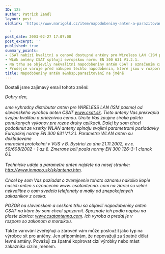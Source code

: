 ```yaml
---
ID: 125
author: Patrick Zandl
layout: post
oldlink: 'https://www.marigold.cz/item/napodobeniny-anten-a-parazitovani-na-jmene

  '
post_date: 2003-02-27 17:07:00
post_excerpt: ''
published: true
summary_points:
- CSAT nabízí kvalitní a cenově dostupné antény pro Wireless LAN (ISM pásmo).
- WLAN antény CSAT splňují evropskou normu EN 300 631 V1.2.1.
- Na trhu se objevily nekvalitní napodobeniny antén CSAT s označením csatantenna.com.
- Prodejce varuje před nákupem těchto napodobenin, které jsou v rozporu se zákonem.
title: Napodobeniny antén a&nbsp;parazitování na jméně
---
```


<p>
Dostali jsme zajímavý email tohoto znění:</p>

<p>
<EM>Dobry den,<BR><BR>sme vyhradny distributor anten pre WIRELESS LAN (ISM pasmo) od<BR>slovenskeho vyrobcu anten CSAT </EM><A href="http://www.csat.sk/"><EM>www.csat.sk</EM></A><EM>. Tieto anteny Vas prekvapia<BR>svojou kvalitou a priaznivou cenou. Urcite Vas zaujme siroka paleta<BR>ponukanych vykonov pre rozne druhy aplikacii. Dalej by som chcel<BR>podotknut ze vsetky WLAN anteny splnaju svojimi parametrami poziadavky<BR>Europskej normy EN 300 631 V1.2.1. Parametre WLAN anten su dokladovane<BR>meracimi protokolmi v VUS v B. Bystrici zo dna 21.11.2002, ev.c.<BR>50/608/2002 - 1 az 8. Zmerane boli podla normy EN 300 126-3-1 clanok<BR>6.1. <BR><BR>Technicke udaje a parametre anten najdete na nasej stranke:<BR></EM><A href="http://www.inmaco.sk/sk/antena.htm"><EM>http://www.inmaco.sk/sk/antena.htm</EM></A><EM>.<BR><BR>Chcel by som Vas poziadat o zverejnenie tohoto oznamu nakolko kopie<BR>nasich anten s oznacenim www. csatantenna. com na ziarici su velmi<BR>nekvalitne o com svedcia telefonaty a maily od znepokojenych<BR>zakaznikov z ceska:</EM></p>

<p>
<EM>POZOR na slovenskom a ceskom trhu sa objavili napodobeniny anten<BR>CSAT na ktore by som chcel upozornit. Spoznate ich podla napisu na<BR>plaste ziarica: </EM><A href="http://www.csatantenna.com"><EM>www.csatantenna.com</EM></A><EM>. Ich vyroba a predaj je v<BR>rozpore so zakonom a moralkou.</EM></p>

<p>
Takže varování zveřejňuji a zároveň vám může posloužit jako typ na výrobce sít pro antény. Jen připomínám, že nepovažuji za špatné dělat levné antény. Považuji za špatné kopírovat cizí výrobky nebo mást zákazníka cizím jménem. </p>